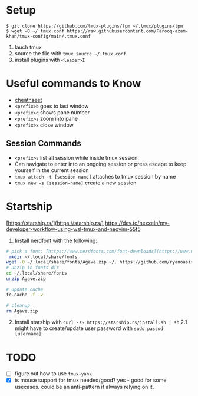 # Setup 
```
$ git clone https://github.com/tmux-plugins/tpm ~/.tmux/plugins/tpm
$ wget -O ~/.tmux.conf https://raw.githubusercontent.com/Farooq-azam-khan/tmux-config/main/.tmux.conf 
```
1. lauch tmux
2. source the file with `tmux source ~/.tmux.conf`
3. install plugins with `<leader>I`

# Useful commands to Know
* [cheathseet](https://tmuxcheatsheet.com/)
* `<prefix>b` goes to last window
* `<prefix>q` shows pane number
* `<prefix>z` zoom into pane
* `<prefix>x` close window

## Session Commands
* `<prefix>s` list all session while inside tmux session.
 * Can navigate to enter into an ongoing session or press escape to keep yourself in the current session
* `tmux attach -t [session-name]` attaches to tmux session by name
* `tmux new -s [session-name]` create a new session

  
# Startship
[https://starship.rs/](https://starship.rs/)
https://dev.to/nexxeln/my-developer-workflow-using-wsl-tmux-and-neovim-55f5
1. Install nerdfont with the following: 
```bash
# pick a font: [https://www.nerdfonts.com/font-downloads](https://www.nerdfonts.com/font-downloads)
 mkdir ~/.local/share/fonts
wget -O ~/.local/share/fonts/Agave.zip ~/. https://github.com/ryanoasis/nerd-fonts/releases/download/v3.2.1/Agave.zip
# unzip in fonts dir 
cd ~/.local/share/fonts
unzip Agave.zip

# update cache 
fc-cache -f -v

# cleanup
rm Agave.zip
```

2. Install starship with `curl -sS https://starship.rs/install.sh | sh`
2.1 might have to create/update user password with `sudo passwd [username]` 

# TODO
* [ ] figure out how to use `tmux-yank`
* [x] is mouse support for tmux needed/good? yes - good for some usecases. could be an anti-pattern if always relying on it. 
